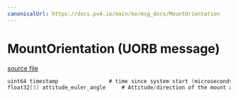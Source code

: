 ```yaml
---
canonicalUrl: https://docs.px4.io/main/ko/msg_docs/MountOrientation
---
```


# MountOrientation (UORB message)



[source file](https://github.com/PX4/PX4-Autopilot/blob/release/1.14/msg/MountOrientation.msg)

```c
uint64 timestamp                # time since system start (microseconds)
float32[3] attitude_euler_angle     # Attitude/direction of the mount as euler angles in rad

```
